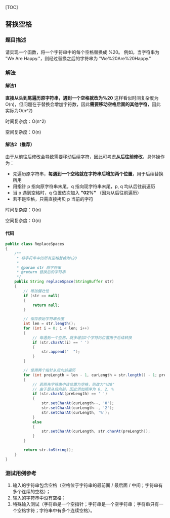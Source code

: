 [TOC]

## 替换空格

### 题目描述
请实现一个函数，将一个字符串中的每个空格替换成 %20。
例如，当字符串为 "We Are Happy."，则经过替换之后的字符串为 "We%20Are%20Happy."

### 解法

#### 解法1
**直接从头到尾遍历原字符串，遇到一个空格就改为%20**
这样看似时间复杂度为O(n)，但问题在于替换会增加字符数，因此**需要移动空格后面的其他字符**，因此实际为O(n^2)

时间复杂度：O(n^2)

空间复杂度：O(n)



#### 解法2（推荐）
由于从前往后修改会导致需要移动后续字符，因此可考虑**从后往前修改**，具体操作为：
+ 先遍历原字符串，**每遇到一个空格就在字符串后增加两个位置**，用于后续替换所用
+ 用指针 p 指向原字符串末尾，q 指向现字符串末尾，p, q 均从后往前遍历
+ 当 p 遇到空格时，q 位置依次加入 **"02%"** （因为从后往前遍历）
+ 若不是空格，只需直接拷贝 p 当前的字符

时间复杂度：O(n)

空间复杂度：O(n)

#### 代码
```java
public class ReplaceSpaces
{
    /**
     * 将字符串中的所有空格替换为%20
     *
     * @param str 原字符串
     * @return 替换后的字符串
     */
    public String replaceSpace(StringBuffer str)
    {
        // 增加健壮性
        if (str == null)
        {
            return null;
        }

        // 保存原始字符串长度
        int len = str.length();
        for (int i = 0; i < len; i++)
        {
            // 每遇到一个空格，就多增加2个字符的位置用于后续转换
            if (str.charAt(i) == ' ')
            {
                str.append("  ");
            }
        }

        // 使用两个指针从后向前遍历
        for (int preLength = len - 1, curLength = str.length() - 1; preLength >= 0; preLength--, curLength--)
        {
            // 若原先字符串中该位置为空格，则改为"%20"
            // 由于是从后向前，因此添加顺序为 0, 2, %
            if (str.charAt(preLength) == ' ')
            {
                str.setCharAt(curLength--, '0');
                str.setCharAt(curLength--, '2');
                str.setCharAt(curLength, '%');
            }
            else
            {
                str.setCharAt(curLength, str.charAt(preLength));
            }
        }

        return str.toString();
    }
}
```



### 测试用例参考
1. 输入的字符串包含空格（空格位于字符串的最前面 / 最后面 / 中间；字符串有多个连续的空格）；
2. 输入的字符串中没有空格；
3. 特殊输入测试（字符串是一个空指针；字符串是一个空字符串；字符串只有一个空格字符；字符串中有多个连续空格）。